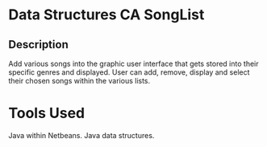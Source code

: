 # Data Structures CA SongList

## Description 
Add various songs into the graphic user interface that gets stored into their specific genres and displayed. 
User can add, remove, display and select their chosen songs within the various lists.

# Tools Used
Java within Netbeans.
Java data structures. 
